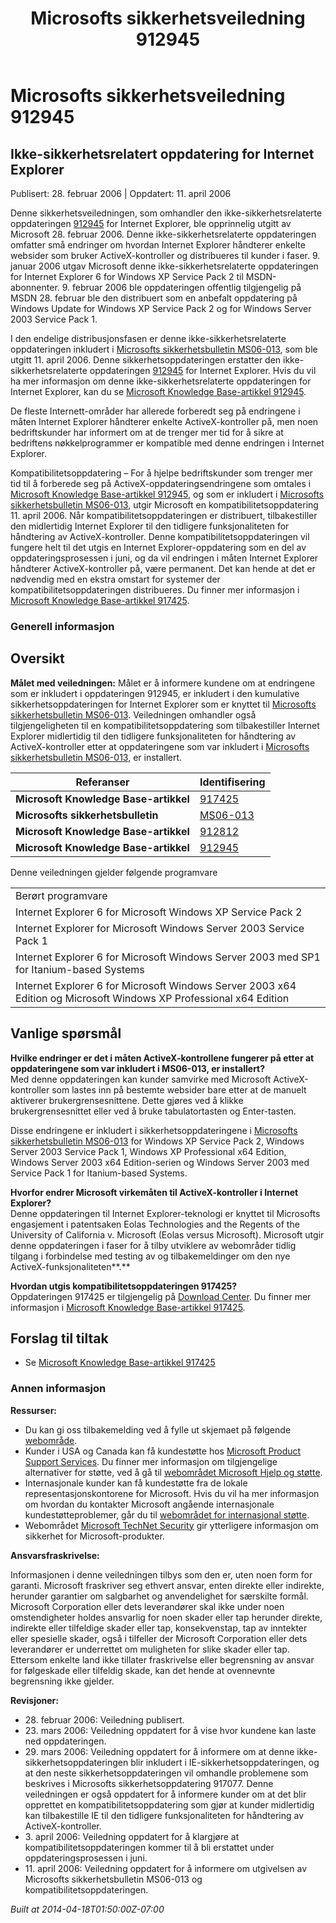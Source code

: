 ﻿---
title: Microsofts sikkerhetsveiledning 912945
TOCTitle: "912945"
ms:assetid: "912945"
ms:mtpsurl: https://technet.microsoft.com/nb-NO/library/912945(v=Security.10)
ms:contentKeyID: 61230798
ms.date: 04/18/2014
mtps_version: v=Security.10
ms.translationtype: HT
---

# Microsofts sikkerhetsveiledning 912945

## Ikke-sikkerhetsrelatert oppdatering for Internet Explorer

Publisert: 28. februar 2006 | Oppdatert: 11. april 2006

Denne sikkerhetsveiledningen, som omhandler den ikke-sikkerhetsrelaterte oppdateringen [912945](http://support.microsoft.com/kb/912945) for Internet Explorer, ble opprinnelig utgitt av Microsoft 28. februar 2006. Denne ikke-sikkerhetsrelaterte oppdateringen omfatter små endringer om hvordan Internet Explorer håndterer enkelte websider som bruker ActiveX-kontroller og distribueres til kunder i faser. 9. januar 2006 utgav Microsoft denne ikke-sikkerhetsrelaterte oppdateringen for Internet Explorer 6 for Windows XP Service Pack 2 til MSDN-abonnenter. 9. februar 2006 ble oppdateringen offentlig tilgjengelig på MSDN 28. februar ble den distribuert som en anbefalt oppdatering på Windows Update for Windows XP Service Pack 2 og for Windows Server 2003 Service Pack 1.

I den endelige distribusjonsfasen er denne ikke-sikkerhetsrelaterte oppdateringen inkludert i [Microsofts sikkerhetsbulletin MS06-013](http://go.microsoft.com/fwlink/?linkid=62568), som ble utgitt 11. april 2006. Denne sikkerhetsoppdateringen erstatter den ikke-sikkerhetsrelaterte oppdateringen [912945](http://support.microsoft.com/kb/912945) for Internet Explorer. Hvis du vil ha mer informasjon om denne ikke-sikkerhetsrelaterte oppdateringen for Internet Explorer, kan du se [Microsoft Knowledge Base-artikkel 912945](http://support.microsoft.com/kb/912945).

De fleste Internett-områder har allerede forberedt seg på endringene i måten Internet Explorer håndterer enkelte ActiveX-kontroller på, men noen bedriftskunder har informert om at de trenger mer tid for å sikre at bedriftens nøkkelprogrammer er kompatible med denne endringen i Internet Explorer.

Kompatibilitetsoppdatering – For å hjelpe bedriftskunder som trenger mer tid til å forberede seg på ActiveX-oppdateringsendringene som omtales i [Microsoft Knowledge Base-artikkel 912945](http://support.microsoft.com/kb/912945), og som er inkludert i [Microsofts sikkerhetsbulletin MS06-013](http://go.microsoft.com/fwlink/?linkid=62568), utgir Microsoft en kompatibilitetsoppdatering 11. april 2006. Når kompatibilitetsoppdateringen er distribuert, tilbakestiller den midlertidig Internet Explorer til den tidligere funksjonaliteten for håndtering av ActiveX-kontroller. Denne kompatibilitetsoppdateringen vil fungere helt til det utgis en Internet Explorer-oppdatering som en del av oppdateringsprosessen i juni, og da vil endringen i måten Internet Explorer håndterer ActiveX-kontroller på, være permanent. Det kan hende at det er nødvendig med en ekstra omstart for systemer der kompatibilitetsoppdateringen distribueres. Du finner mer informasjon i [Microsoft Knowledge Base-artikkel 917425](http://support.microsoft.com/kb/917425).

### Generell informasjon

## Oversikt

**Målet med veiledningen:** Målet er å informere kundene om at endringene som er inkludert i oppdateringen 912945, er inkludert i den kumulative sikkerhetsoppdateringen for Internet Explorer som er knyttet til [Microsofts sikkerhetsbulletin MS06-013](http://go.microsoft.com/fwlink/?linkid=62568). Veiledningen omhandler også tilgjengeligheten til en kompatibilitetsoppdatering som tilbakestiller Internet Explorer midlertidig til den tidligere funksjonaliteten for håndtering av ActiveX-kontroller etter at oppdateringene som var inkludert i [Microsofts sikkerhetsbulletin MS06-013](http://go.microsoft.com/fwlink/?linkid=62568), er installert.

<table>
<thead>
<tr class="header">
<th>Referanser</th>
<th>Identifisering</th>
</tr>
</thead>
<tbody>
<tr class="odd">
<td><strong>Microsoft Knowledge Base-artikkel</strong></td>
<td><a href="http://support.microsoft.com/kb/917425">917425</a></td>
</tr>
<tr class="even">
<td><strong>Microsofts sikkerhetsbulletin</strong></td>
<td><a href="http://go.microsoft.com/fwlink/?linkid=62568">MS06-013</a></td>
</tr>
<tr class="odd">
<td><strong>Microsoft Knowledge Base-artikkel</strong></td>
<td><a href="http://support.microsoft.com/kb/912812">912812</a></td>
</tr>
<tr class="even">
<td><strong>Microsoft Knowledge Base-artikkel</strong></td>
<td><a href="http://support.microsoft.com/kb/912945">912945</a></td>
</tr>
</tbody>
</table>


Denne veiledningen gjelder følgende programvare

<table>
<tbody>
<tr class="odd">
<td>Berørt programvare</td>
</tr>
<tr class="even">
<td>Internet Explorer 6 for Microsoft Windows XP Service Pack 2</td>
</tr>
<tr class="odd">
<td>Internet Explorer for Microsoft Windows Server 2003 Service Pack 1</td>
</tr>
<tr class="even">
<td>Internet Explorer 6 for Microsoft Windows Server 2003 med SP1 for Itanium-based Systems</td>
</tr>
<tr class="odd">
<td>Internet Explorer 6 for Microsoft Windows Server 2003 x64 Edition og Microsoft Windows XP Professional x64 Edition</td>
</tr>
</tbody>
</table>


## Vanlige spørsmål

**Hvilke endringer er det i måten ActiveX-kontrollene fungerer på etter at oppdateringene som var inkludert i MS06-013, er installert?**  
Med denne oppdateringen kan kunder samvirke med Microsoft ActiveX-kontroller som lastes inn på bestemte websider bare etter at de manuelt aktiverer brukergrensesnittene. Dette gjøres ved å klikke brukergrensesnittet eller ved å bruke tabulatortasten og Enter-tasten.

Disse endringene er inkludert i sikkerhetsoppdateringene i [Microsofts sikkerhetsbulletin MS06-013](http://go.microsoft.com/fwlink/?linkid=62568) for Windows XP Service Pack 2, Windows Server 2003 Service Pack 1, Windows XP Professional x64 Edition, Windows Server 2003 x64 Edition-serien og Windows Server 2003 med Service Pack 1 for Itanium-based Systems.

**Hvorfor endrer Microsoft virkemåten til ActiveX-kontroller i Internet Explorer?**  
Denne oppdateringen til Internet Explorer-teknologi er knyttet til Microsofts engasjement i patentsaken Eolas Technologies and the Regents of the University of California v. Microsoft (Eolas versus Microsoft). Microsoft utgir denne oppdateringen i faser for å tilby utviklere av webområder tidlig tilgang i forbindelse med testing av og tilbakemeldinger om den nye ActiveX-funksjonaliteten**.**

**Hvordan utgis kompatibilitetsoppdateringen 917425?**  
Oppdateringen 917425 er tilgjengelig på [Download Center](http://www.microsoft.com/downloads/). Du finner mer informasjon i [Microsoft Knowledge Base-artikkel 917425](http://support.microsoft.com/kb/917425).

## Forslag til tiltak

  - Se [Microsoft Knowledge Base-artikkel 917425](http://support.microsoft.com/kb/917425)

### Annen informasjon

**Ressurser:**

  - Du kan gi oss tilbakemelding ved å fylle ut skjemaet på følgende [webområde](https://support.microsoft.com/common/survey.aspx?scid=sw;en;1257&amp;showpage=1&amp;ws=technet&amp;sd=tech).
  - Kunder i USA og Canada kan få kundestøtte hos [Microsoft Product Support Services](http://go.microsoft.com/fwlink/?linkid=21131). Du finner mer informasjon om tilgjengelige alternativer for støtte, ved å gå til [webområdet Microsoft Hjelp og støtte](http://support.microsoft.com/).
  - Internasjonale kunder kan få kundestøtte fra de lokale representasjonskontorene for Microsoft. Hvis du vil ha mer informasjon om hvordan du kontakter Microsoft angående internasjonale kundestøtteproblemer, går du til [webområdet for internasjonal støtte](http://go.microsoft.com/fwlink/?linkid=21155).
  - Webområdet [Microsoft TechNet Security](http://go.microsoft.com/fwlink/?linkid=21132) gir ytterligere informasjon om sikkerhet for Microsoft-produkter.

**Ansvarsfraskrivelse:**

Informasjonen i denne veiledningen tilbys som den er, uten noen form for garanti. Microsoft fraskriver seg ethvert ansvar, enten direkte eller indirekte, herunder garantier om salgbarhet og anvendelighet for særskilte formål. Microsoft Corporation eller dets leverandører skal ikke under noen omstendigheter holdes ansvarlig for noen skader eller tap herunder direkte, indirekte eller tilfeldige skader eller tap, konsekvenstap, tap av inntekter eller spesielle skader, også i tilfeller der Microsoft Corporation eller dets leverandører er underrettet om muligheten for slike skader eller tap. Ettersom enkelte land ikke tillater fraskrivelse eller begrensning av ansvar for følgeskade eller tilfeldig skade, kan det hende at ovennevnte begrensning ikke gjelder.

**Revisjoner:**

  - 28\. februar 2006: Veiledning publisert.
  - 23\. mars 2006: Veiledning oppdatert for å vise hvor kundene kan laste ned oppdateringen.
  - 29\. mars 2006: Veiledning oppdatert for å informere om at denne ikke-sikkerhetsoppdateringen blir inkludert i IE-sikkerhetsoppdateringen, og at den neste sikkerhetsoppdateringen vil omhandle problemene som beskrives i Microsofts sikkerhetsoppdatering 917077. Denne veiledningen er også oppdatert for å informere kunder om at det blir opprettet en kompatibilitetsoppdatering som gjør at kunder midlertidig kan tilbakestille IE til den tidligere funksjonaliteten for håndtering av ActiveX-kontroller.
  - 3\. april 2006: Veiledning oppdatert for å klargjøre at kompatibilitetsoppdateringen kommer til å bli erstattet under oppdateringsprosessen i juni.
  - 11\. april 2006: Veiledning oppdatert for å informere om utgivelsen av Microsofts sikkerhetsbulletin MS06-013 og kompatibilitetsoppdateringen.

*Built at 2014-04-18T01:50:00Z-07:00*


